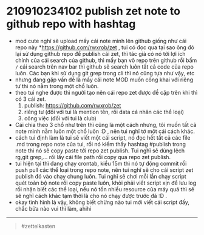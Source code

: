# 210910234102 publish zet note to github repo with hashtag

- mod cute nghĩ sẽ upload mấy cái note mình lên github giống như cái repo này \*https://github.com/rwxrob/zet , tui có đọc qua tại sao ông đó lại sử dụng github repo để publish cái zet, thì tác giả có nó tới lợi ích chính của cái search của github, thì mấy bạn vô repo trên github rồi bấm `/` cái search trên nav bar thì github sẽ search luôn tất cả code của repo luôn. Các bạn khi sử dụng git grep trong cli thì nó cũng tựa như vậy, etc
- nhưng đang gặp vấn đề là mấy cái note MOD muốn công khai với riêng tư thì nó nằm trong một chổ luôn.
- theo tui nghe được thì người tạo nên cái repo zet được đề cặp trên khi thì có 3 cái zet.
  1. publish: https://github.com/rwxrob/zet
  2. riêng tư (đối với tui là mention tên, rồi data cá nhân các thể loại)
  3. công việc (đối với tui là club)
- Cái chia theo 3 chổ như trên thì cũng là một cách nhưng, tôi muốn tất cả note mình nằm luôn một chổ luôn :D , nên tui nghĩ tớ một cái cách khác.
- cách tui định làm là tui sẽ viết một cái script, nó đọc hết tất cả các file .md trong repo note của tui, rồi nó kiếm thấy hashtag #publish trong note thì nó sẽ copy paste tới repo zet publish. Tui nghĩ sẽ dùng lệch rg,git grep,... rồi lấy cái file path rồi copy qua repo zet publish.
- tui hiện tại thì đang chạy crontab, kiểu 15m thì nó tự động commit rồi push pull các thể loại trong repo note, nên tui nghĩ sẽ cho cái script zet publish đó vào chạy chung luôn. Tui nghĩ sẽ chơi mỗi lần chạy script quét toàn bộ note rồi copy paste luôn, khỏi phải viết script xịn để lưu log rồi nhận biết các thể loại, nếu nó tốn nhiều resource của máy quá thì sẽ sẽ nghĩ cách khác tạm thời là cho nó chạy được trước đã :D .
- okay tình hình là vậy, không biết chừng nào tui mới viết cái script đấy, chắc bửa nào vui thì làm, ahihi

---

> #zettelkasten
